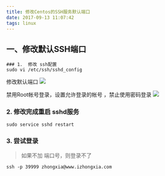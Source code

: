 ```yaml
---
title: 修改Centos的SSH服务默认端口
date: 2017-09-13 11:07:42
tags: linux
---
```

## 一、修改默认SSH端口

```
### 1.  修改 ssh配置
sudo vi /etc/ssh/sshd_config
```
修改默认端口
![](https://ws3.sinaimg.cn/large/006tKfTcly1fjhr8p6ywsj30sa0i0tco.jpg)

禁用Root帐号登录，设置允许登录的帐号 ，禁止使用密码登录
![](https://ws3.sinaimg.cn/large/006tKfTcly1fjhr997ukjj30jq0gujtq.jpg)

### 2. 修改完成重启 sshd服务

```
sudo service sshd restart
```

### 3. 尝试登录
>如果不加 端口号，则登录不了
```
ssh -p 39999 zhongxia@www.izhongxia.com
```